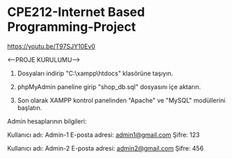 # CPE212-Internet Based Programming-Project

https://youtu.be/T97SJY10Ev0

<--PROJE KURULUMU-->

1. Dosyaları indirip "C:\xampp\htdocs" klasörüne taşıyın.

2. phpMyAdmin paneline girip "shop_db.sql" dosyasını içe aktarın.

3. Son olarak XAMPP kontrol panelinden "Apache" ve "MySQL" modüllerini başlatın.

Admin hesaplarının bilgileri:

Kullanıcı adı: Admin-1
E-posta adresi: admin1@gmail.com
Şifre: 123

Kullanıcı adı: Admin-2
E-posta adresi: admin2@gmail.com
Şifre: 456
